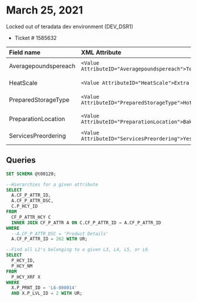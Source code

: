 # March 25, 2021

Locked out of teradata dev environment (DEV_DSR1)

- Ticket # 1585632

| Field name               | XML Attribute                                                      | Hierarchy |
| :----------------------- | :----------------------------------------------------------------- | :-------- |
| Averagepoundspereach     | `<Value AttributeID="Averagepoundspereach">Test</Value>`           | L6-000005 |
| HeatScale                | `<Value AttributeID="HeatScale">Extra Hot</Value>`                 | L6-000005 |
| PreparedStorageType      | `<Value AttributeID="PreparedStorageType">Hot</Value>`             | L6-000005 |
|                          |                                                                    |           |
| PreparationLocation      | `<Value AttributeID="PreparationLocation">Bakery</Value>`          | L6-000014 |
| ServicesPreordering      | `<Value AttributeID="ServicesPreordering">Yes</Value>`             | L6-000014 |

## Queries

```sql
SET SCHEMA @t00120;

--Hierarchies for a given attribute
SELECT
  A.CF_P_ATTR_ID,
  A.CF_P_ATTR_DSC,
  C.P_HCY_ID
FROM
  CF_P_ATTR_HCY C
  INNER JOIN CF_P_ATTR A ON C.CF_P_ATTR_ID = A.CF_P_ATTR_ID
WHERE
  --A.CF_P_ATTR_DSC = 'Product Details'
  A.CF_P_ATTR_ID = 262 WITH UR;

--Find all L2's belonging to a given L3, L4, L5, or L6
SELECT
  P_HCY_ID,
  P_HCY_NM
FROM
  P_HCY_XRF X
WHERE
  X.P_PRNT_ID = 'L6-000014'
  AND X.P_LVL_ID = 2 WITH UR;
```